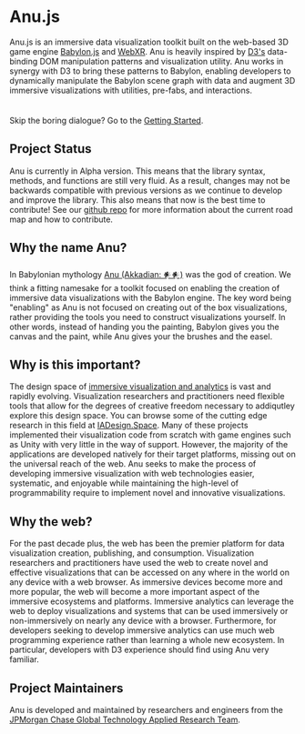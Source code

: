 # Anu.js

Anu.js is an immersive data visualization toolkit built on the web-based 3D game engine [Babylon.js](https://www.babylonjs.com/) and [WebXR](https://immersiveweb.dev/). Anu is heavily inspired by [D3's](https://d3js.org/) data-binding DOM manipulation patterns and visualization utility. Anu works in synergy with D3 to bring these patterns to Babylon, enabling developers to dynamically manipulate the Babylon scene graph with data and augment 3D immersive visualizations with utilities, pre-fabs, and interactions.

<div class="tip custom-block" style="padding-top: 8px">

Skip the boring dialogue? Go to the [Getting Started](./getting_started).

</div>

## Project Status

Anu is currently in Alpha version. This means that the library syntax, methods, and functions are still very fluid. As a result, changes may not be backwards compatible with previous versions as we continue to develop and improve the library. This also means that now is the best time to contribute! See our [github repo](https://github.com/jpmorganchase/anu) for more information about the current road map and how to contribute.



## Why the name Anu?

In Babylonian mythology [Anu (Akkadian: 𒀭𒀭)](https://en.wikipedia.org/wiki/Anu) was the god of creation. We think a fitting namesake for a toolkit focused on enabling the creation of immersive data visualizations with the Babylon engine. The key word being "enabling" as Anu is not focused on creating out of the box visualizations, rather providing the tools you need to construct visualizations yourself. In other words, instead of handing you the painting, Babylon gives you the canvas and the paint, while Anu gives your the brushes and the easel.

## Why is this important?

The design space of [immersive visualization and analytics](https://osf.io/preprints/2e9x4) is vast and rapidly evolving. Visualization researchers and practitioners need flexible tools that allow for the degrees of creative freedom necessary to addiqutley explore this design space. You can browse some of the cutting edge research in this field at [IADesign.Space](https://iadesign.space/). Many of these projects implemented their visualization code from scratch with game engines such as Unity with very little in the way of support. However, the majority of the applications are developed natively for their target platforms, missing out on the universal reach of the web. Anu seeks to make the process of developing immersive visualization with web technologies easier, systematic, and enjoyable while maintaining the high-level of programmability require to implement novel and innovative visualizations.

## Why the web?

For the past decade plus, the web has been the premier platform for data visualization creation, publishing, and consumption. Visualization researchers and practitioners have used the web to create novel and effective visualizations that can be accessed on any where in the world on any device with a web browser. As immersive devices become more and more popular, the web will become a more important aspect of the immersive ecosystems and platforms. Immersive analytics can leverage the web to deploy visualizations and systems that can be used immersively or non-immersively on nearly any device with a browser. Furthermore, for developers seeking to develop immersive analytics can use much web programming experience rather than learning a whole new ecosystem. In particular, developers with D3 experience should find using Anu very familiar.

## Project Maintainers

Anu is developed and maintained by researchers and engineers from the [JPMorgan Chase Global Technology Applied Research Team](https://www.jpmorgan.com/technology/applied-research).

